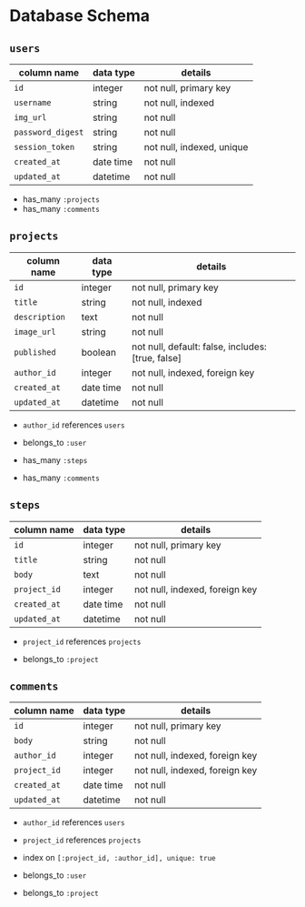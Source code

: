 # Database Schema

## `users`

| **column name** 	| **data type** 	| **details**               	|
|-----------------	|---------------	|---------------------------	|
| `id`              	| integer       	| not null, primary key     	|
| `username`        	| string        	| not null, indexed        	|
| `img_url`         	| string        	| not null                  	|
| `password_digest` 	| string        	| not null                  	|
| `session_token`   	| string        	| not null, indexed, unique 	|
| `created_at`      	| date time     	| not null                  	|
| `updated_at`      	| datetime      	| not null                  	|

- has_many `:projects`
- has_many `:comments`


## `projects`

| **column name** 	| **data type** 	| **details**                                       	|
|-----------------	|---------------	|---------------------------------------------------	|
| `id`              	| integer       	| not null, primary key                             	|
| `title`           	| string        	| not null, indexed                                 	|
| `description`     	| text          	| not null                                          	|
| `image_url`       	| string        	| not null                                          	|
| `published`       	| boolean       	| not null, default: false, includes: [true, false] 	|
| `author_id`       	| integer       	| not null, indexed, foreign key                    	|
| `created_at`      	| date time     	| not null                  	|
| `updated_at`      	| datetime      	| not null                  	|

- `author_id` references `users`


- belongs_to `:user`
- has_many `:steps`
- has_many `:comments`




## `steps`

| **column name** 	| **data type** 	| **details**                    	|
|-----------------	|---------------	|--------------------------------	|
| `id`              	| integer       	| not null, primary key          	|
| `title`           	| string        	| not null                       	|
| `body`             	| text          	| not null                       	|
| `project_id`      	| integer       	| not null, indexed, foreign key 	|
| `created_at`      	| date time     	| not null                  	|
| `updated_at`      	| datetime      	| not null                  	|

- `project_id` references `projects`

- belongs_to `:project`

## `comments`

| **column name** 	| **data type** 	| **details**                    	|
|-----------------	|---------------	|--------------------------------	|
| `id`              	| integer       	| not null, primary key          	|
| `body`            	| string        	| not null                       	|
| `author_id`         	| integer       	| not null, indexed, foreign key          	|
| `project_id`      	| integer       	| not null, indexed, foreign key 	|
| `created_at`      	| date time     	| not null                  	|
| `updated_at`      	| datetime      	| not null                  	|

- `author_id` references `users`
- `project_id` references `projects`
- index on `[:project_id, :author_id], unique: true`


- belongs_to `:user`
- belongs_to `:project`
